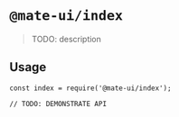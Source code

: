 # `@mate-ui/index`

> TODO: description

## Usage

```
const index = require('@mate-ui/index');

// TODO: DEMONSTRATE API
```
